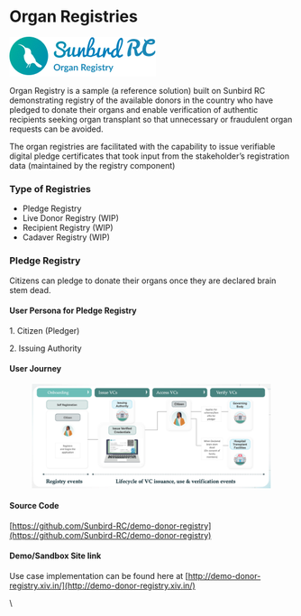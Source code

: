 # Organ Registries

![](<../.gitbook/assets/image (4) (1) (1).png>)

Organ Registry is a sample (a reference solution) built on Sunbird RC demonstrating registry of the available donors in the country who have pledged to donate their organs and enable verification of authentic recipients seeking organ transplant so that unnecessary or fraudulent organ requests can be avoided.

The organ registries are facilitated with the capability to issue verifiable digital pledge certificates that took input from the stakeholder’s registration data (maintained by the registry component)

### Type of Registries

* Pledge Registry
* Live Donor Registry (WIP)
* Recipient Registry (WIP)
* Cadaver Registry (WIP)

### Pledge Registry

Citizens can pledge to donate their organs once they are declared brain stem dead.&#x20;

#### User Persona for Pledge Registry

1\.     Citizen (Pledger)

2\.     Issuing Authority

#### &#x20;User Journey

<figure><img src="../.gitbook/assets/Screenshot 2023-02-07 at 7.44.52 PM.png" alt=""><figcaption></figcaption></figure>

#### Source Code

[https://github.com/Sunbird-RC/demo-donor-registry](https://github.com/Sunbird-RC/demo-donor-registry)

#### Demo/Sandbox Site link

Use case implementation can be found here at [http://demo-donor-registry.xiv.in/](http://demo-donor-registry.xiv.in/)



\
